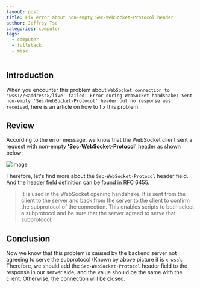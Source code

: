 ```yaml
---
layout: post
title: Fix error about non-empty Sec-WebSocket-Protocol header
author: Jeffrey Tse
categories: computer
tags:
  - computer
  - fullstack
  - misc
---
```


## Introduction

When you encounter this problem about `WebSocket connection to
'wss://<address>/live' failed: Error during WebSocket
handshake: Sent non-empty 'Sec-WebSocket-Protocol' header but
no response was received`, here is an article on how to fix this
problem.

## Review

According to the error message, we know that the WebSocket client
sent a request with non-empty __'Sec-WebSocket-Protocol'__ header as
shown below:

![image](https://user-images.githubusercontent.com/9413601/96110449-77e11600-0f12-11eb-91c2-d75903ded4a8.png)

Therefore, let's find more about the `Sec-WebSocket-Protocol` header
field. And the header field definition can be found in [RFC 6455](https://tools.ietf.org/html/rfc6455#page-59).

> It is used in the WebSocket opening handshake. It is sent from the
client to the server and back from the server to the client to
confirm the subprotocol of the connection.  This enables scripts to
both select a subprotocol and be sure that the server agreed to
serve that subprotocol.

## Conclusion

Now we know that this problem is caused by the backend server not
agreeing to serve the subprotocol (Known by above picture it is
`x-wss`). Therefore, we should add the `Sec-WebSocket-Protocol`
header field to the response in our server side, and the value
should be the same with the client. Otherwise, the connection will
be closed.
